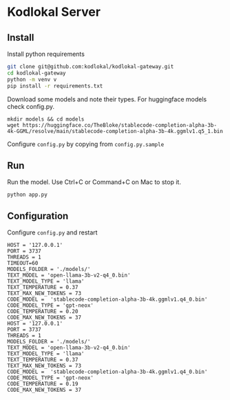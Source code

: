# Kodlokal Server

## Install

Install python requirements
```bash
git clone git@github.com:kodlokal/kodlokal-gateway.git
cd kodlokal-gateway
python -m venv v
pip install -r requirements.txt
```

Download some models and note their types. For huggingface models
check config.py.

```
mkdir models && cd models
wget https://huggingface.co/TheBloke/stablecode-completion-alpha-3b-4k-GGML/resolve/main/stablecode-completion-alpha-3b-4k.ggmlv1.q5_1.bin
```

Configure `config.py` by copying from `config.py.sample`


## Run

Run the model. Use Ctrl+C  or Command+C on Mac to stop it.

```
python app.py
```

## Configuration

Configure `config.py` and restart

```
HOST = '127.0.0.1'
PORT = 3737
THREADS = 1
TIMEOUT=60
MODELS_FOLDER = './models/'
TEXT_MODEL = 'open-llama-3b-v2-q4_0.bin'
TEXT_MODEL_TYPE = 'llama'
TEXT_TEMPERATURE = 0.37
TEXT_MAX_NEW_TOKENS = 73
CODE_MODEL =  'stablecode-completion-alpha-3b-4k.ggmlv1.q4_0.bin'
CODE_MODEL_TYPE = 'gpt-neox'
CODE_TEMPERATURE = 0.20
CODE_MAX_NEW_TOKENS = 37
HOST = '127.0.0.1'
PORT = 3737
THREADS = 1
MODELS_FOLDER = './models/'
TEXT_MODEL = 'open-llama-3b-v2-q4_0.bin'
TEXT_MODEL_TYPE = 'llama'
TEXT_TEMPERATURE = 0.37
TEXT_MAX_NEW_TOKENS = 73
CODE_MODEL =  'stablecode-completion-alpha-3b-4k.ggmlv1.q4_0.bin'
CODE_MODEL_TYPE = 'gpt-neox'
CODE_TEMPERATURE = 0.19
CODE_MAX_NEW_TOKENS = 37
```
